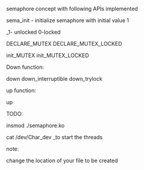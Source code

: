 semaphore concept with following APIs implemented

sema_init -  initialize semaphore with initial value 1

_1- unlocked
 0-locked


DECLARE_MUTEX 
DECLARE_MUTEX_LOCKED  

init_MUTEX
init_MUTEX_LOCKED



Down function:

down
down_interruptible
down_trylock



up function:

up


TODO:

insmod ./semaphore.ko

cat /dev/Char_dev  _to start the threads

note:

change the location of your file to be created 




